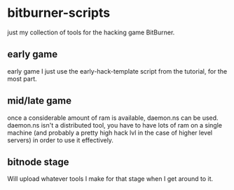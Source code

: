 # bitburner-scripts
just my collection of tools for the hacking game BitBurner.

## early game
early game I just use the early-hack-template script from the tutorial, for the most part.

## mid/late game
once a considerable amount of ram is available, daemon.ns can be used.
daemon.ns isn't a distributed tool, you have to have lots of ram on a single machine
(and probably a pretty high hack lvl in the case of higher level servers) in order to
use it effectively.

## bitnode stage
Will upload whatever tools I make for that stage when I get around to it.
